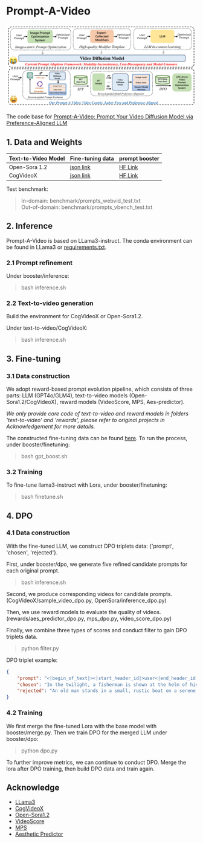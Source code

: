 # Prompt-A-Video

<img src="assets/teaser.png">

The code base for [Prompt-A-Video: Prompt Your Video Diffusion Model via Preference-Aligned LLM](https://arxiv.org/pdf/2412.15156)

## 1. Data and Weights

| Text-to-Video Model | Fine-tuning data | prompt booster |
| --- | --- | --- |
|Open-Sora 1.2 | [json link](https://huggingface.co/datasets/jiyatai/Prompt-A-Video-SFT-data/blob/main/OS_prompt_pairs_gpt4o_webvid.json) | [HF Link](https://huggingface.co/jiyatai/Prompt_A_Video_OS) |
|CogVideoX | [json link](https://huggingface.co/datasets/jiyatai/Prompt-A-Video-SFT-data/blob/main/CV_prompt_pairs_glm_webvid.json) | [HF Link](https://huggingface.co/jiyatai/Prompt_A_Video_CV) |

Test benchmark: 

> In-domain: benchmark/prompts_webvid_test.txt \
> Out-of-domain: benchmark/prompts_vbench_test.txt

## 2. Inference

Prompt-A-Video is based on LLama3-instruct. The conda environment can be found in LLama3 or [requirements.txt](requirements.txt).

### 2.1 Prompt refinement

Under booster/inference:

> bash inference.sh

### 2.2 Text-to-video generation

Build the environment for CogVideoX or Open-Sora1.2.

Under text-to-video/CogVideoX:

> bash inference.sh

## 3. Fine-tuning

### 3.1 Data construction

We adopt reward-based prompt evolution pipeline, which consists of three parts: LLM (GPT4o/GLM4), text-to-video models (Open-Sora1.2/CogVideoX), reward models (VideoScore, MPS, Aes-predictor).

*We only provide core code of text-to-video and reward models in folders 'text-to-video' and 'rewards', please refer to original projects in Acknowledgement for more details.*

The constructed fine-tuning data can be found [here](https://huggingface.co/datasets/jiyatai/Prompt-A-Video-SFT-data). To run the process, under booster/finetuning:

> bash gpt_boost.sh

### 3.2 Training

To fine-tune llama3-instruct with Lora, under booster/finetuning:

> bash finetune.sh

## 4. DPO

### 4.1 Data construction

With the fine-tuned LLM, we construct DPO triplets data: {'prompt', 'chosen', 'rejected'}.

First, under booster/dpo, we generate five refined candidate prompts for each original prompt.

> bash inference.sh

Second, we produce corresponding videos for candidate prompts. (CogVideoX/sample_video_dpo.py, OpenSora/inference_dpo.py)

Then, we use reward models to evaluate the quality of videos. (rewards/aes_predictor_dpo.py, mps_dpo.py, video_score_dpo.py)

Finally, we combine three types of scores and conduct filter to gain DPO triplets data. 

> python filter.py

DPO triplet example:

```json
{
    "prompt": "<|begin_of_text|><|start_header_id|>user<|end_header_id|>\n\nYou are an expert prompt optimizer for text-to-video models. You translate prompts written by humans into better prompts for the text-to-video models. Original prompt:\nFisherman in boat at sunset\nNew prompt:<|eot_id|><|start_header_id|>assistant<|end_header_id|>\n\n",
    "chosen": "In the twilight, a fisherman is shown at the helm of his boat on a peaceful lake. The sun has set, casting a warm orange glow across the water and the sky\u2019s soft colors. The water is still, reflecting the serene atmosphere of the evening. The boat is trimmed with the essentials for fishing, providing a sense of purpose and activity despite the tranquil setting. The focus is on the fisherman and the serene conditions around him.",
    "rejected": "An old man stands in a small, rustic boat on a serene lake in the calm of a warm sunset. The sky is ablaze with diverse hues of orange and pink, and the surrounding nature includes tall trees with green leaves. He is wearing a baseball cap, a sweater, and waders. In his hand, he holds a fishing pole, and the boat drifts gently across the lake's tranquil water. There is no other object inside the boat."
}
```

### 4.2 Training

We first merge the fine-tuned Lora with the base model with booster/merge.py. Then we train DPO for the merged LLM under booster/dpo:

> python dpo.py

To further improve metrics, we can continue to conduct DPO. Merge the lora after DPO training, then build DPO data and train again.

## Acknowledge
* [LLama3](https://github.com/meta-llama/llama-cookbook)
* [CogVideoX](https://github.com/THUDM/CogVideo)
* [Open-Sora1.2](https://github.com/hpcaitech/Open-Sora)
* [VideoScore](https://github.com/TIGER-AI-Lab/VideoScore)
* [MPS](https://github.com/Kwai-Kolors/MPS)
* [Aesthetic Predictor](https://github.com/LAION-AI/aesthetic-predictor) 
